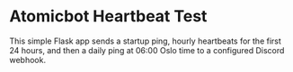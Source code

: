 # Atomicbot Heartbeat Test

This simple Flask app sends a startup ping, hourly heartbeats for the first 24 hours, and then a daily ping at 06:00 Oslo time to a configured Discord webhook.
